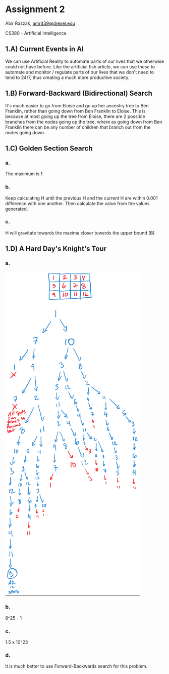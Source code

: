# Assignment 2

Abir Razzak, amr439@drexel.edu

CS380 - Artificial Intelligence

## 1.A) Current Events in AI

We can use Artificial Reality to automate parts of our lives that we otherwise could not have before. Like the artificial fish article, we can use these to automate and monitor / regulate parts of our lives that we don't need to tend to 24/7, thus creating a much more productive society.

## 1.B) Forward-Backward (Bidirectional) Search

It's much easier to go from Eloise and go up her ancestry tree to Ben Franklin, rather than going down from Ben Franklin to Eloise. This is because at most going up the tree from Eloise, there are 2 possible branches from the nodes going up the tree, where as going down from Ben Franklin there can be any number of children that branch out from the nodes going down.

## 1.C) Golden Section Search

### a.
The maximum is 1

### b.
Keep calculating H until the previous H and the current H are within 0.001 difference with one another. Then calculate the value from the values generated.

### c.
H will gravitate towards the maxima closer towards the upper bound (B).

## 1.D) A Hard Day's Knight's Tour

### a.
![backtrack tree][Knights]

### b.
8^25 - 1

### c.
1.5 x 10^23

### d.
It is much better to use Forward-Backwards search for this problem.

[Knights]: ./KnightsTourBacktracking.png

